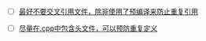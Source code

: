 - [ ] [最好不要交叉引用文件，除非使用了预编译来防止重复引用](https://blog.csdn.net/hazir/article/details/38600419?utm_medium=distribute.pc_relevant.none-task-blog-2%7Edefault%7EBlogCommendFromBaidu%7Edefault-6.control&depth_1-utm_source=distribute.pc_relevant.none-task-blog-2%7Edefault%7EBlogCommendFromBaidu%7Edefault-6.control)
- [ ] [尽量在.cpp中包含头文件，可以预防重复定义](https://blog.csdn.net/xueruifan/article/details/50569639)



